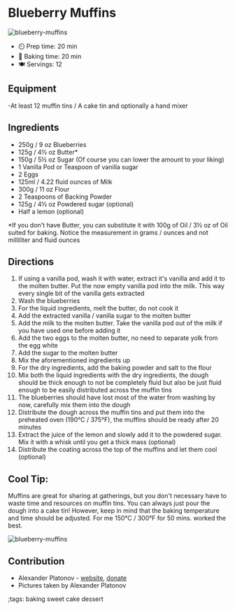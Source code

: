 # Blueberry Muffins

![blueberry-muffins](pix/blueberry-muffins.webp)

- ⏲️ Prep time: 20 min
- 🍳 Baking time: 20 min
- 🍽️ Servings: 12

## Equipment

-At least 12 muffin tins / A cake tin and optionally a hand mixer

## Ingredients

- 250g / 9 oz Blueberries 
- 125g / 4½ oz Butter*
- 150g / 5½ oz Sugar (Of course  you can lower the amount to your liking)
- 1 Vanilla Pod or Teaspoon of vanilla sugar
- 2 Eggs
- 125ml / 4.22 fluid ounces of Milk
- 300g /  11 oz Flour
- 2 Teaspoons of Backing Powder
- 125g / 4½ oz Powdered sugar (optional)
- Half a lemon (optional)

*If you don't have Butter, you can substitute it with 100g of Oil / 3½ oz of Oil suited for baking. Notice the measurement in grams / ounces and not milliliter and fluid ounces

## Directions

1. If using a vanilla pod, wash it with water, extract it's vanilla and add it to the molten butter. Put the now empty vanilla pod into the milk. This way every single bit of the vanilla gets extracted
2. Wash the blueberries
3. For the liquid ingredients, melt the butter, do not cook it
4. Add the extracted vanilla / vanilla sugar to the molten butter
5. Add the milk to the molten butter. Take the vanilla pod out of the milk if you have used one before adding it
6. Add the two eggs to the molten butter, no need to separate yolk from the egg white
7. Add the sugar to the molten butter
8. Mix the aforementioned ingredients up
9. For the dry ingredients, add the baking powder and salt to the flour
10. Mix both the liquid ingredients with the dry ingredients, the dough should be thick enough to not be completely fluid but also be just fluid enough to be easily distributed across the muffin tins
11. The blueberries should have lost most of the water from washing by now, carefully mix them into the dough
12. Distribute the dough across the muffin tins and put them into the preheated oven (190°C / 375°F), the muffins should be ready after 20 minutes
13. Extract the juice of the lemon and slowly add it to the powdered sugar. Mix it with a whisk until you get a thick mass (optional)
14. Distribute the coating across the top of the muffins and let them cool (optional)

## Cool Tip:
Muffins are great for sharing at gatherings, but you don't necessary have to waste time and resources on muffin tins. You can always just pour the dough into a cake tin! However, keep in mind that the baking temperature and time should be adjusted. For me 150°C / 300°F for 50 mins. worked the best. 

![blueberry-muffins](pix/blueberry-muffins-01.webp)

## Contribution

- Alexander Platonov - [website](https://alexplatonov.com), [donate](https://alexplatonov.com/donate)
- Pictures taken by Alexander Platonov

;tags: baking sweet cake dessert
